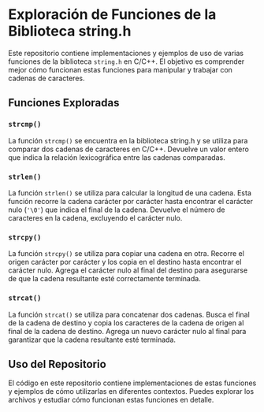 # Exploración de Funciones de la Biblioteca string.h

Este repositorio contiene implementaciones y ejemplos de uso de varias funciones de la biblioteca `string.h` en C/C++. El objetivo es comprender mejor cómo funcionan estas funciones para manipular y trabajar con cadenas de caracteres.

## Funciones Exploradas

### `strcmp()`
La función `strcmp()` se encuentra en la biblioteca string.h y se utiliza para comparar dos cadenas de caracteres en C/C++. Devuelve un valor entero que indica la relación lexicográfica entre las cadenas comparadas.

### `strlen()`

La función `strlen()` se utiliza para calcular la longitud de una cadena. Esta función recorre la cadena carácter por carácter hasta encontrar el carácter nulo (`'\0'`) que indica el final de la cadena. Devuelve el número de caracteres en la cadena, excluyendo el carácter nulo.

### `strcpy()`

La función `strcpy()` se utiliza para copiar una cadena en otra. Recorre el origen carácter por carácter y los copia en el destino hasta encontrar el carácter nulo. Agrega el carácter nulo al final del destino para asegurarse de que la cadena resultante esté correctamente terminada.

### `strcat()`

La función `strcat()` se utiliza para concatenar dos cadenas. Busca el final de la cadena de destino y copia los caracteres de la cadena de origen al final de la cadena de destino. Agrega un nuevo carácter nulo al final para garantizar que la cadena resultante esté terminada.

## Uso del Repositorio

El código en este repositorio contiene implementaciones de estas funciones y ejemplos de cómo utilizarlas en diferentes contextos. Puedes explorar los archivos y estudiar cómo funcionan estas funciones en detalle.
